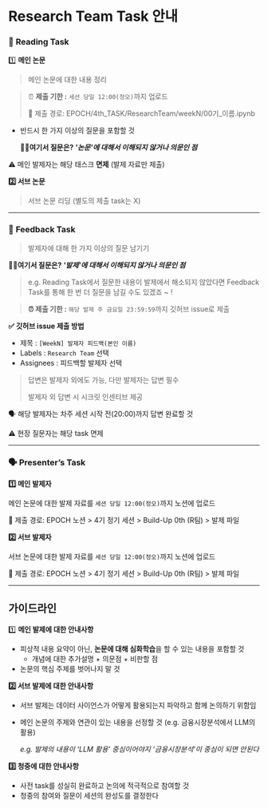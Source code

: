 # Research Team Task 안내

### 📖 **Reading Task**

1️⃣ **메인 논문**

> 메인 논문에 대한 내용 정리
> 

> ⏰ **제출 기한 :**  `세션 당일 12:00(정오)`까지 업로드
> 
> 📍 제출 경로: EPOCH/4th_TASK/ResearchTeam/weekN/00기_이름.ipynb

- 반드시 한 가지 이상의 질문을 포함할 것
    
    ✍🏻**여기서 질문은? *'논문'에 대해서 이해되지 않거나 의문인 점***
    

⚠️ 메인 발제자는 해당 태스크 **면제** (발제 자료만 제출)

**2️⃣ 서브 논문**

> 서브 논문 리딩 (별도의 제출 task는 X)
>
---
### 📝 **Feedback Task**

> 발제자에 대해 한 가지 이상의 질문 남기기
> 
 ✍🏻**여기서 질문은? *'발제'에 대해서 이해되지 않거나 의문인 점***
> 
> e.g. Reading Task에서 질문한 내용이 발제에서 해소되지 않았다면
> Feedback Task를 통해 한 번 더 질문을 남길 수도 있겠죠 ~ !
> 

> **⏰ 제출 기한 :** `해당 발제 주 금요일 23:59:59`까지 깃허브 issue로 제출
> 
**✅ 깃허브 issue 제출 방법**
- 제목 : `[WeekN] 발제자 피드백(본인 이름)`
- Labels : `Research Team` 선택
- Assignees : 피드백할 발제자 선택
> 답변은 발제자 외에도 가능, 다만 발제자는 답변 필수
> 
> 발제자 외 답변 시 시크릿 인센티브 제공

🗣️ 해당 발제자는 차주 세션 시작 전(20:00)까지 답변 완료할 것

⚠️ 현장 질문자는 해당 task 면제

---

### **🗣️ Presenter’s Task**

**1️⃣ 메인 발제자**

메인 논문에 대한 발제 자료를 `세션 당일 12:00(정오)`까지 노션에 업로드
 
📍 제출 경로: EPOCH 노션 > 4기 정기 세션 > Build-Up 0th (R팀) > 발제 파일


**2️⃣ 서브 발제자**

서브 논문에 대한 발제 자료를 `세션 당일 12:00(정오)`까지 노션에 업로드
  
📍 제출 경로: EPOCH 노션 > 4기 정기 세션 > Build-Up 0th (R팀) > 발제 파일

---

## 가이드라인

1️⃣ **메인 발제에 대한 안내사항**

- 피상적 내용 요약이 아닌, **논문에 대해 심화학습**을 할 수 있는 내용을 포함할 것
    - 개념에 대한 추가설명 +  의문점 + 비판할 점
- 논문의 핵심 주제를 벗어나지 말 것

**2️⃣ 서브 발제에 대한 안내사항**

- 서브 발제는 데이터 사이언스가 어떻게 활용되는지 파악하고 함께 논의하기 위함임
- 메인 논문의 주제와 연관이 있는 내용을 선정할 것 (e.g. 금융시장분석에서 LLM의 활용)
    
    *e.g. 발제의 내용이 ‘LLM 활용’ 중심이어야지 ‘금융시장분석’이 중심이 되면 안된다*
    

**3️⃣ 청중에 대한 안내사항**

- 사전 task를 성실히 완료하고 논의에 적극적으로 참여할 것
- 청중의 참여와 질문이 세션의 완성도를 결정한다
